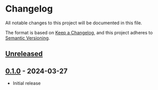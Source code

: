 # Changelog
All notable changes to this project will be documented in this file.

The format is based on [Keep a Changelog](https://keepachangelog.com/en/1.0.0/),
and this project adheres to [Semantic Versioning](https://semver.org/spec/v2.0.0.html).

## [Unreleased]



## [0.1.0] - 2024-03-27
- Initial release

[Unreleased]: https://github.com/efabrica-team/http-client/compare/0.1.0...master
[0.1.0]: https://github.com/efabrica-team/http-client/compare/...0.1.0
